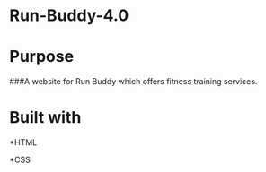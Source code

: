 # Run-Buddy-4.0
# Purpose 
###A website for Run Buddy which offers fitness training services.

# Built with
*HTML

*CSS
